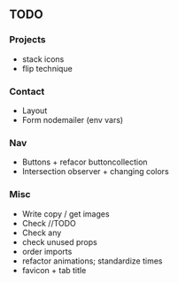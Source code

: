 ## TODO

### Projects

- stack icons
- flip technique

### Contact

- Layout
- Form nodemailer (env vars)

### Nav

- Buttons + refacor buttoncollection
- Intersection observer + changing colors

### Misc

- Write copy / get images
- Check //TODO
- Check any
- check unused props
- order imports
- refactor animations; standardize times
- favicon + tab title

